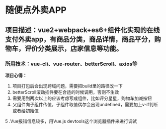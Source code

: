 # 随便点外卖APP
## 项目描述：vue2+webpack+es6+组件化实现的在线支付外卖app，有商品分类，商品详情，商品平分，购物车，评价分类展示，店家信息等功能。
### 所用技术：vue-cli、vue-router、betterScroll、axios等

**项目心得：**
1. 项目打包后会出现跨域问题，需要把build里的路径改一下
2. betterScroll滚动插件要在合适的时候调用，否则不生效
3. 需要用到两次以上的应该考虑写成组件，比如评分星星，购物车加减按钮
4. 父组件向子组件传值，子组件取值偶尔会出现undefined，需要加上v-if判断或者给初始值

5 .Vue报错信息较多，用Vue.js devtools这个浏览器插件来进行调试
